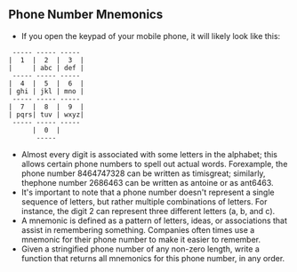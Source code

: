 ## Phone Number Mnemonics

- If you open the keypad of your mobile phone, it will likely look like this:

~~~
 ----- ----- ----- 
|  1  |  2  |  3  |
|     | abc | def |
 ----- ----- -----
|  4  |  5  |  6  |
| ghi | jkl | mno |
 ----- ----- ----- 
|  7  |  8  |  9  |
| pqrs| tuv | wxyz|
 ----- ----- -----
      |  0  |
       -----
~~~

- Almost every digit is associated with some letters in the alphabet; this allows certain phone numbers to spell out actual words. Forexample, the phone number 8464747328 can be written as timisgreat; similarly, thephone number 2686463 can be written as antoine or as ant6463.
- It's important to note that a phone number doesn't represent a single sequence of letters, but rather multiple combinations of letters. For instance, the digit 2 can represent three different letters (a, b, and c).
- A mnemonic is defined as a pattern of letters, ideas, or associations that assist in remembering something. Companies often times use a mnemonic for their phone number to make it easier to remember.
- Given a stringified phone number of any non-zero length, write a function that returns all mnemonics for this phone number, in any order.